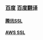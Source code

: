 
### [百度](https//www.baidu.com) [百度翻译](https://fanyi.baidu.com) 



#### [腾讯SSL](https://cloud.tencent.com/product/ssl)

#### [AWS SSL](https://amazonaws-china.com/cn/certificate-manager/)
